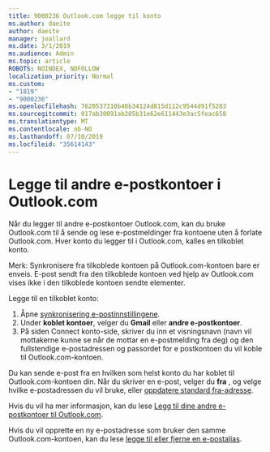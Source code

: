 ```yaml
---
title: 9000236 Outlook.com legge til konto
ms.author: daeite
author: daeite
manager: joallard
ms.date: 3/1/2019
ms.audience: Admin
ms.topic: article
ROBOTS: NOINDEX, NOFOLLOW
localization_priority: Normal
ms.custom:
- "1819"
- "9000236"
ms.openlocfilehash: 7620537310b48b34124d815d112c9544d91f5283
ms.sourcegitcommit: 017ab30091ab205b31e62e611443e3ac5feac658
ms.translationtype: MT
ms.contentlocale: nb-NO
ms.lasthandoff: 07/10/2019
ms.locfileid: "35614143"
---
```

# <a name="add-your-other-email-accounts-to-outlookcom"></a>Legge til andre e-postkontoer i Outlook.com

Når du legger til andre e-postkontoer Outlook.com, kan du bruke Outlook.com til å sende og lese e-postmeldinger fra kontoene uten å forlate Outlook.com. Hver konto du legger til i Outlook.com, kalles en tilkoblet konto.

Merk: Synkronisere fra tilkoblede kontoen på Outlook.com-kontoen bare er enveis. E-post sendt fra den tilkoblede kontoen ved hjelp av Outlook.com vises ikke i den tilkoblede kontoen sendte elementer.

Legge til en tilkoblet konto:

1. Åpne [synkronisering e-postinnstillingene](https://go.microsoft.com/fwlink/?linkid=875264).
2. Under **koblet kontoer**, velger du **Gmail** eller **andre e-postkontoer**.
3. På siden Connect konto-side, skriver du inn et visningsnavn (navn vil mottakerne kunne se når de mottar en e-postmelding fra deg) og den fullstendige e-postadressen og passordet for e postkontoen du vil koble til Outlook.com-kontoen.

Du kan sende e-post fra en hvilken som helst konto du har koblet til Outlook.com-kontoen din. Når du skriver en e-post, velger du **fra** , og velge hvilke e-postadressen du vil bruke, eller [oppdatere standard fra-adresse](https://go.microsoft.com/fwlink/?linkid=875264).

Hvis du vil ha mer informasjon, kan du lese [Legg til dine andre e-postkontoer til Outlook.com](https://support.office.com/article/c5224df4-5885-4e79-91ba-523aa743f0ba?wt.mc_id=Office_Outlook_com_Alchemy).

Hvis du vil opprette en ny e-postadresse som bruker den samme Outlook.com-kontoen, kan du lese [legge til eller fjerne en e-postalias](https://support.office.com/article/459b1989-356d-40fa-a689-8f285b13f1f2?wt.mc_id=Office_Outlook_com_Alchemy).
